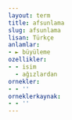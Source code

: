 ```yaml
---
layout: term
title: afsunlama
slug: afsunlama
lisan: Türkçe
anlamlar:
- ► büyüleme
ozellikler:
- - isim
  - ağızlardan
ornekler:
- - ''
orneklerkaynak:
- - ''
---
```

